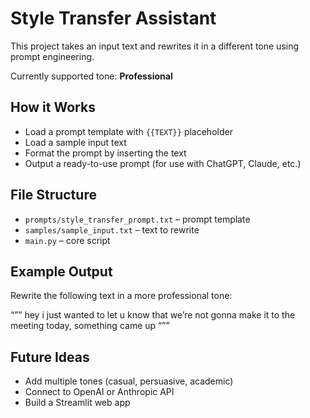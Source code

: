 # Style Transfer Assistant

This project takes an input text and rewrites it in a different tone using prompt engineering. 

Currently supported tone: **Professional**

## How it Works

- Load a prompt template with `{{TEXT}}` placeholder
- Load a sample input text
- Format the prompt by inserting the text
- Output a ready-to-use prompt (for use with ChatGPT, Claude, etc.)

## File Structure

- `prompts/style_transfer_prompt.txt` – prompt template
- `samples/sample_input.txt` – text to rewrite
- `main.py` – core script

## Example Output

Rewrite the following text in a more professional tone:

“””
hey i just wanted to let u know that we’re not gonna make it to the meeting today, something came up
“””

## Future Ideas

- Add multiple tones (casual, persuasive, academic)
- Connect to OpenAI or Anthropic API
- Build a Streamlit web app
